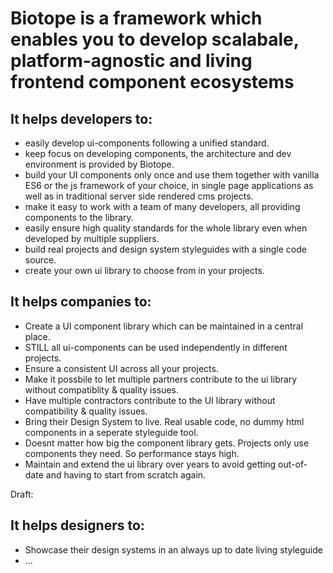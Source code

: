 # Biotope is a framework which enables you to develop scalabale, platform-agnostic and living frontend component ecosystems

## It helps developers to:
- easily develop ui-components following a unified standard.
- keep focus on developing components, the architecture and dev environment is provided by Biotope.
- build your UI components only once and use them together with vanilla ES6 or the js framework of your choice, in single page applications as well as in traditional server side rendered cms projects.
- make it easy to work with a team of many developers, all providing components to the library.
- easily ensure high quality standards for the whole library even when developed by multiple suppliers.
- build real projects and design system styleguides with a single code source.
- create your own ui library to choose from in your projects.


## It helps companies to:
- Create a UI component library which can be maintained in a central place.
- STILL all ui-components can be used independently in different projects.
- Ensure a consistent UI across all your projects.
- Make it possbile to let multiple partners contribute to the ui library without compatiblity & quality issues.
- Have multiple contractors contribute to the UI library without compatibility & quality issues.
-	Bring their Design System to live. Real usable code, no dummy html components in a seperate styleguide tool.
-	Doesnt matter how big the component library gets. Projects only use components they need. So performance stays high.
- Maintain and extend the ui library over years to avoid getting out-of-date and having to start from scratch again.

Draft:
## It helps designers to:
- Showcase their design systems in an always up to date living styleguide
- ...
